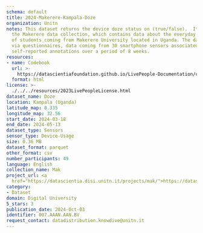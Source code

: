 ```yaml
---
schema: default
title: 2024-Makerere-Kampala-Doze
organization: Unitn
notes: This dataset returns the device doze status on (true/false).  It is part of
  the Makerere data collection, which contains data about the everyday life activities
  of students coming from Makerere University located in Uganda. The data were collected
  via questionnaires, data coming from 30 smartphone sensors associated to thousand
  self-reported annotations over a period of 8 weeks.
resources:
- name: Codebook
  url: >-
    https://datascientiafoundation.github.io/LivePeople-Documentation/codebooks/2024-MAK-Kampala-doze.html
  format: html
license: >-
  ./../../resources/2023LivePeopleLicense.html
dataset_name: Doze
location: Kampala (Uganda)
latitude_map: 0.335
longitude_map: 32.56
start_date: 2024-03-18
end_date: 2024-05-13
dataset_type: Sensors
sensor_type: Device-Usage
size: 0.36 MB
dataset_format: parquet
other_format: csv
number_participants: 49
language: English
collection_name: Mak
project_url: <a 
  href="https://datascientia.disi.unitn.it/projects/mak/">https://datascientia.disi.unitn.it/projects/mak/</a>
category:
- Dataset
domain: Digital University
5_stars: 3
publication_date: 2024-Oct-03
identifier: 007.AAAN.AAN.BV
request_contact: datadistribution.knowdive@unitn.it
---
```

